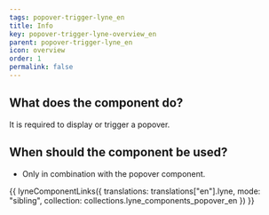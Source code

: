 ```yaml
---
tags: popover-trigger-lyne_en
title: Info
key: popover-trigger-lyne-overview_en
parent: popover-trigger-lyne_en
icon: overview
order: 1
permalink: false
---
```


## What does the component do?
It is required to display or trigger a popover.

## When should the component be used?
* Only in combination with the popover component.

{{ lyneComponentLinks({
  translations: translations["en"].lyne,
  mode: "sibling",
  collection: collections.lyne_components_popover_en
}) }}
